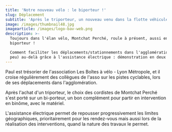 ```yaml
---
title: 'Notre nouveau vélo : le biporteur !'
slug: Déplacement
subtitle: 'Après le triporteur, un nouveau venu dans la flotte véhicule.'
image: /images/thumbnail48.jpg
imagearticle: /images/logo-bav-web.png
description: >-
  Toujours dans l'élan vélo, Montchat Perché, roule à présent, aussi en
  biporteur !

  Comment faciliter les déplacements/stationnements dans l'agglomération et (un
  peu) au-delà grâce à l'assistance électrique : démonstration en deux roues !
---
```

Paul est trésorier de l'association Les Boîtes à vélo - Lyon Métropole, et il croise régulièrement des collègues de l'asso sur les pistes cyclables, lors de ses déplacements dans l'agglomération.

Après l'achat d'un triporteur, le choix des cordistes de Montchat Perché s'est porté sur un bi-porteur, un bon complément pour partir en intervention en binôme, avec le matériel.

L'assistance électrique permet de repousser progressivement les limites géographiques, prioritairement pour les rendez-vous mais aussi lors de la réalisation des interventions, quand la nature des travaux le permet.
